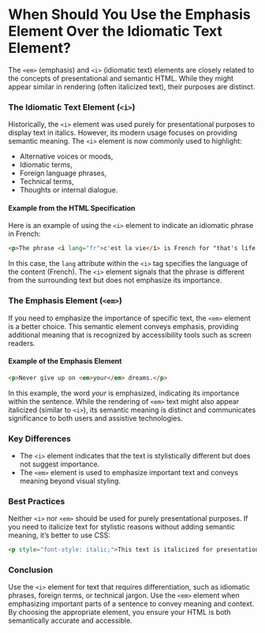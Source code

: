 # When Should You Use the Emphasis Element Over the Idiomatic Text Element?

The `<em>` (emphasis) and `<i>` (idiomatic text) elements are closely related to the concepts of presentational and semantic HTML. While they might appear similar in rendering (often italicized text), their purposes are distinct.  

### The Idiomatic Text Element (`<i>`)  

Historically, the `<i>` element was used purely for presentational purposes to display text in italics. However, its modern usage focuses on providing semantic meaning. The `<i>` element is now commonly used to highlight:  
- Alternative voices or moods,  
- Idiomatic terms,  
- Foreign language phrases,  
- Technical terms,  
- Thoughts or internal dialogue.  

#### Example from the HTML Specification  

Here is an example of using the `<i>` element to indicate an idiomatic phrase in French:  

```html
<p>The phrase <i lang="fr">c'est la vie</i> is French for "that's life."</p>
```

In this case, the `lang` attribute within the `<i>` tag specifies the language of the content (French). The `<i>` element signals that the phrase is different from the surrounding text but does not emphasize its importance.  

### The Emphasis Element (`<em>`)  

If you need to emphasize the importance of specific text, the `<em>` element is a better choice. This semantic element conveys emphasis, providing additional meaning that is recognized by accessibility tools such as screen readers.  

#### Example of the Emphasis Element  

```html
<p>Never give up on <em>your</em> dreams.</p>
```

In this example, the word *your* is emphasized, indicating its importance within the sentence. While the rendering of `<em>` text might also appear italicized (similar to `<i>`), its semantic meaning is distinct and communicates significance to both users and assistive technologies.  

### Key Differences  

- The `<i>` element indicates that the text is stylistically different but does not suggest importance.  
- The `<em>` element is used to emphasize important text and conveys meaning beyond visual styling.  

### Best Practices  

Neither `<i>` nor `<em>` should be used for purely presentational purposes. If you need to italicize text for stylistic reasons without adding semantic meaning, it’s better to use CSS:  

```html
<p style="font-style: italic;">This text is italicized for presentation only.</p>
```

### Conclusion  

Use the `<i>` element for text that requires differentiation, such as idiomatic phrases, foreign terms, or technical jargon. Use the `<em>` element when emphasizing important parts of a sentence to convey meaning and context. By choosing the appropriate element, you ensure your HTML is both semantically accurate and accessible.
